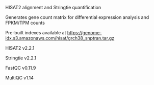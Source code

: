 HISAT2 alignment and Stringtie quantification

Generates gene count matrix for differential expression analysis and FPKM/TPM counts

Pre-built indexes available at https://genome-idx.s3.amazonaws.com/hisat/grch38_snptran.tar.gz

HISAT2 v2.2.1

Stringtie v2.2.1

FastQC v0.11.9

MultiQC v1.14
